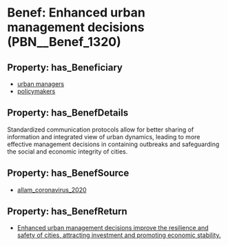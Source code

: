 # Benef: __Enhanced urban management decisions__ (PBN__Benef_1320)

## Property: has_Beneficiary

* [urban managers](../Stakeholder/PBN__Stakeholder_518)
* [policymakers](../Stakeholder/PBN__Stakeholder_126)

## Property: has_BenefDetails

Standardized communication protocols allow for better sharing of information and integrated view of urban dynamics, leading to more effective management decisions in containing outbreaks and safeguarding the social and economic integrity of cities.

## Property: has_BenefSource

* [allam_coronavirus_2020](../Article/PBN__Article_280)

## Property: has_BenefReturn

* [Enhanced urban management decisions improve the resilience and safety of cities, attracting investment and promoting economic stability.](../BenefReturn/PBN__BenefReturn_1492)

